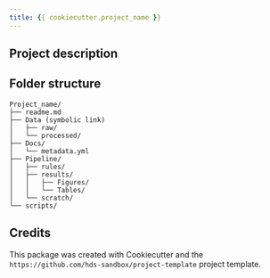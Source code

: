 ```yaml
---
title: {{ cookiecutter.project_name }}
---
```

<!-- ADD DATE; AUTHOR, VERSION ETC. ABOVE -->


Project description
-------
<!-- ADD HERE -->

Folder structure
-------

```plaintext
Project_name/
├── readme.md
├── Data (symbolic link)
│   ├── raw/
│   └── processed/
├── Docs/
│   └── metadata.yml
├── Pipeline/
│   ├── rules/
│   ├── results/
│   │   ├── Figures/
│   │   └── Tables/
│   └── scratch/
└── scripts/
```

Credits
-------

This package was created with Cookiecutter and the `https://github.com/hds-sandbox/project-template` project template.
